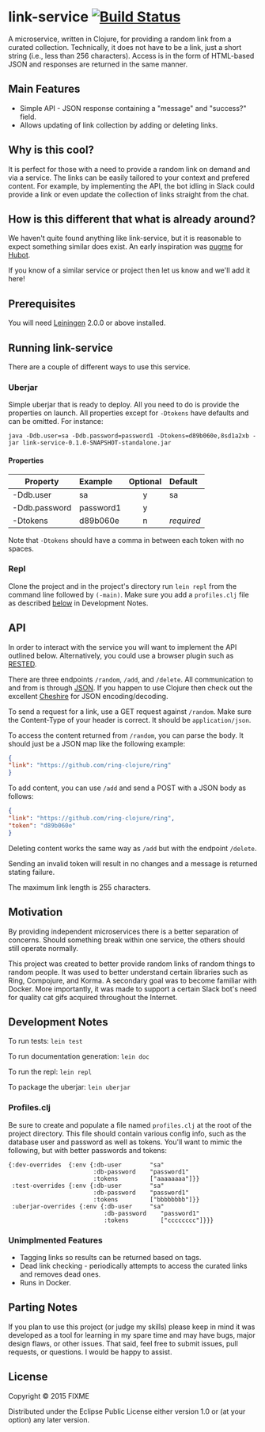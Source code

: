 # link-service [![Build Status](https://semaphoreci.com/api/v1/projects/f7bf986f-77d2-496a-9356-695a30319e96/552518/badge.svg)](https://semaphoreci.com/sbauer322/link-service)

A microservice, written in Clojure, for providing a random link from a curated collection. Technically, it does not have to be a link, just a short string (i.e., less than 256 characters). Access is in the form of HTML-based JSON and responses are returned in the same manner.

## Main Features

* Simple API - JSON response containing a "message" and "success?" field.
* Allows updating of link collection by adding or deleting links.

## Why is this cool?

It is perfect for those with a need to provide a random link on demand and via a service. The links can be easily tailored to your context and prefered content. For example, by implementing the API, the bot idling in Slack could provide a link or even update the collection of links straight from the chat.

## How is this different that what is already around?

We haven't quite found anything like link-service, but it is reasonable to expect something similar does exist. An early inspiration was [pugme][] for [Hubot][].

[pugme]: http://pugme.herokuapp.com/random
[hubot]: https://github.com/hubot-scripts/hubot-pugme

If you know of a similar service or project then let us know and we'll add it here!

## Prerequisites

You will need [Leiningen][] 2.0.0 or above installed.

[leiningen]: https://github.com/technomancy/leiningen

## Running link-service

There are a couple of different ways to use this service.

### Uberjar

Simple uberjar that is ready to deploy. All you need to do is provide the properties on launch. All properties except for `-Dtokens` have defaults and can be omitted. For instance:

```
java -Ddb.user=sa -Ddb.password=password1 -Dtokens=d89b060e,8sd1a2xb -jar link-service-0.1.0-SNAPSHOT-standalone.jar
```

#### Properties

| Property       | Example       | Optional  | Default       |
| -------------- |:------------- |:---------:|:--------------|
| -Ddb.user      | sa            |     y     |sa             |
| -Ddb.password  | password1     |     y     |               |
| -Dtokens       | d89b060e      |     n     |<i>required</i>|

Note that `-Dtokens` should have a comma in between each token with no spaces.

### Repl

Clone the project and in the project's directory run `lein repl` from the command line followed by `(-main)`. Make sure you add a `profiles.clj` file as described [below](Profiles.clj) in Development Notes.

## API

In order to interact with the service you will want to implement the API outlined below. Alternatively, you could use a browser plugin such as [RESTED][].

[rested]: https://github.com/esphen/RESTED

There are three endpoints `/random`, `/add`, and `/delete`. All communication to and from is through [JSON][]. If you happen to use Clojure then check out the excellent [Cheshire][] for JSON encoding/decoding.

[json]: http://json.org/
[cheshire]: https://github.com/dakrone/cheshire

To send a request for a link, use a GET request against `/random`. Make sure the Content-Type of your header is correct. It should be `application/json`.

To access the content returned from `/random`, you can parse the body. It should just be a JSON map like the following example:

```json
{
"link": "https://github.com/ring-clojure/ring"
}
```

To add content, you can use `/add` and send a POST with a JSON body as follows:

```json
{
"link": "https://github.com/ring-clojure/ring",
"token": "d89b060e"
}
```

Deleting content works the same way as `/add` but with the endpoint `/delete`.

Sending an invalid token will result in no changes and a message is returned stating failure.

The maximum link length is 255 characters.

## Motivation

By providing independent microservices there is a better separation of concerns. Should something break within one service, the others should still operate normally.

This project was created to better provide random links of random things to random people. It was used to better understand certain libraries such as Ring, Compojure, and Korma. A secondary goal was to become familiar with Docker. More importantly, it was made to support a certain Slack bot's need for quality cat gifs acquired throughout the Internet.

## Development Notes

To run tests: `lein test`

To run documentation generation: `lein doc`

To run the repl: `lein repl`

To package the uberjar: `lein uberjar`

### Profiles.clj

Be sure to create and populate a file named `profiles.clj` at the root of the project directory. This file should contain various config info, such as the database user and password as well as tokens. You'll want to mimic the following, but with better passwords and tokens:

```
{:dev-overrides  {:env {:db-user        "sa"
                        :db-password    "password1"
                        :tokens         ["aaaaaaaa"]}}
 :test-overrides {:env {:db-user        "sa"
                        :db-password    "password1"
                        :tokens         ["bbbbbbbb"]}}
 :uberjar-overrides {:env {:db-user     "sa"
                           :db-password    "password1"
                           :tokens         ["cccccccc"]}}}
```

### Unimplmented Features

* Tagging links so results can be returned based on tags.
* Dead link checking - periodically attempts to access the curated links and removes dead ones.
* Runs in Docker.

## Parting Notes

If you plan to use this project (or judge my skills) please keep in mind it was developed as a tool for learning in my spare time and may have bugs, major design flaws, or other issues. That said, feel free to submit issues, pull requests, or questions. I would be happy to assist.

## License

Copyright © 2015 FIXME

Distributed under the Eclipse Public License either version 1.0 or (at
your option) any later version.
